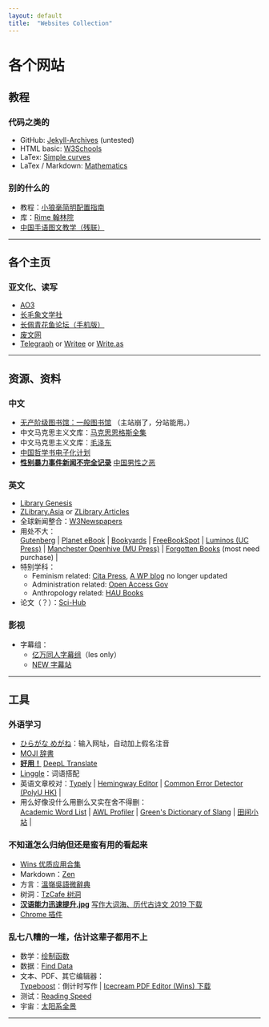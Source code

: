 ```yaml
---
layout: default
title:  "Websites Collection"
---
```


# 各个网站

## 教程

### 代码之类的

* GitHub: [Jekyll-Archives](https://github.com/jekyll/jekyll-archives) (untested)
* HTML basic: [W3Schools](https://www.w3schools.com/)
* LaTex: [Simple curves](https://www.overleaf.com/learn/latex/LaTeX_Graphics_using_TikZ:_A_Tutorial_for_Beginners_(Part_1)%E2%80%94Basic_Drawing)
* LaTex / Markdown: [Mathematics](https://www.calvin.edu/~rpruim/courses/s341/S17/from-class/MathinRmd.html)

### 别的什么的

* 教程：[小狼毫简明配置指南](https://www.jianshu.com/p/296bba666604?open=1)
* 库：[Rime 翰林院](https://github.com/rime-aca)
* [中国手语图文教学（残联）](http://www.cdpf.org.cn/special/zgsy/node_305701.htm)

-----

## 各个主页

### 亚文化、读写

* [AO3](https://archiveofourown.org/)
* [长毛象文学社](https://mastodonnovelclub.boards.net/)
* [长佩青花鱼论坛（手机版）](https://allcp.net/forum.php?mobile=yes)
* [废文网](https://sosad.fun/)
* [Telegraph](https://telegra.ph/) or [Writee]() or [Write.as]()

-----

## 资源、资料

### 中文

* [无产阶级图书馆：一般图书馆](https://library.proletarian.me/My_library_table.php) （主站崩了，分站能用。）
* 中文马克思主义文库：[马克思恩格斯全集](https://www.marxists.org/chinese/marx-engels/index.htm)
* 中文马克思主义文库：[毛泽东](https://www.marxists.org/chinese/maozedong/index.htm)
* [中国哲学书电子化计划](https://ctext.org/pre-qin-and-han/zhs)
* <strong><u>性别暴力事件新闻不完全记录</u></strong> [中国男性之恶](https://cnwoman-bot.github.io/evil-man/)

### 英文

* [Library Genesis](http://gen.lib.rus.ec/)
* [ZLibrary.Asia](https://b-ok.as/) or [ZLibrary Articles](https://booksc.org/)
* 全球新闻整合：[W3Newspapers](https://www.w3newspapers.com/)
* 用处不大：<br>[Gutenberg](http://www.gutenberg.org/) | [Planet eBook](https://www.planetebook.com/) | [Bookyards](https://www.bookyards.com/en) | [FreeBookSpot](http://www.freebookspot.es/) | [Luminos (UC Press)](https://www.luminosoa.org/site/) | [Manchester Openhive (MU Press)](https://www.manchesteropenhive.com/) | [Forgotten Books](https://www.forgottenbooks.com/en) (most need purchase) |
* 特别学科：
  * Feminism related: [Cita Press](https://citapress.org/#home), [A WP blog](https://12rec5.wordpress.com/) no longer updated
  * Administration related: [Open Access Gov](https://www.openaccessgovernment.org/)
  * Anthropology related: [HAU Books](https://haubooks.org/)
* 论文（？）：[Sci-Hub](https://sci-hub.tw/)

### 影视

* 字幕组：
  * [亿万同人字幕组](http://ywtrzm.com/)（les only）
  * [NEW 字幕站](https://newzmz.com/index.html)

-----

## 工具

### 外语学习

* [ひらがな めがね](http://www.hiragana.jp/index.html)：输入网址，自动加上假名注音
* [MOJI 辞書](https://www.mojidict.com/)
* <strong><u>好用！</strong></u> [DeepL Translate](https://www.deepl.com/translator)
* [Linggle](https://linggle.com/)：词语搭配
* 英语文章校对：[Typely](https://typely.com/) | [Hemingway Editor](http://www.hemingwayapp.com/) | [Common Error Detector (PolyU HK)](http://www2.elc.polyu.edu.hk/cill/errordetector.htm) |
* 用么好像没什么用删么又实在舍不得删：<br>[Academic Word List](http://www.uefap.com/vocab/select/awl.htm) | [AWL Profiler](http://www4.caes.hku.hk/vocabulary/profile.htm) | [Green's Dictionary of Slang](https://greensdictofslang.com/) | [田间小站](https://www.tjxz.cc/) |

### 不知道怎么归纳但还是蛮有用的看起来

* [Wins 优质应用合集](https://github.com/Awesome-Windows/Awesome)
* Markdown：[Zen](https://zen.unit.ms/)
* 方言：[溫嶺吳語微辭典](https://qaanlid.wordpress.com/?tdsourcetag=s_pcqq_aiomsg)
* 树洞：[TzCafe 树洞](https://forms.yandex.com/u/5e26953f119d8b0d0aa434fc/)
* <strong><u>汉语能力迅速提升.jpg</u></strong> [写作大词海、历代古诗文 2019 下载](http://www.zhsc.com/indexgb.htm)
* [Chrome 插件](https://chrome.zzzmh.cn/index)

### 乱七八糟的一堆，估计这辈子都用不上

* 数学：[绘制函数](https://zh.numberempire.com/graphingcalculator.php)
* 数据：[Find Data](https://www.icpsr.umich.edu/web/pages/ICPSR/index.html)
* 文本、PDF、其它编辑器：<br>[Typeboost](https://www.typeboost.io/)：倒计时写作 |  [Icecream PDF Editor (Wins) 下载](https://icecreamapps.com/PDF-Editor/)
* 测试：[Reading Speed](http://pages.email.nypl.org/speed-read/index?PromoSrc=2016_Speed_Reading_Quiz_FB&utm_source=Facebook&utm_medium=referral&utm_term=2016SpeedReadingQuiz&utm_content=FB02&utm_campaign=2016SpeedReadingQuiz)
* 宇宙：[太阳系全景](https://720yun.com/t/eb42ejpvu1a?scene_id=365147)

-----
